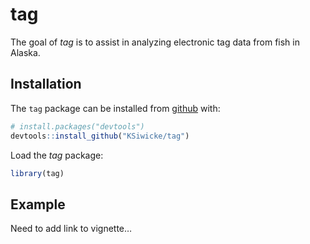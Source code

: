 
<!-- README.md is generated from README.Rmd. Please edit that file -->

# tag

<!-- badges: start -->
<!-- badges: end -->

The goal of *tag* is to assist in analyzing electronic tag data from
fish in Alaska.

## Installation

The `tag` package can be installed from
[github](https://github.com/KSiwicke/tag) with:

``` r
# install.packages("devtools")
devtools::install_github("KSiwicke/tag")
```

Load the *tag* package:

``` r
library(tag)
```

## Example

Need to add link to vignette…
